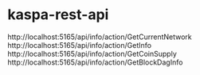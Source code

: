 # kaspa-rest-api

http://localhost:5165/api/info/action/GetCurrentNetwork
http://localhost:5165/api/info/action/GetInfo
http://localhost:5165/api/info/action/GetCoinSupply
http://localhost:5165/api/info/action/GetBlockDagInfo
